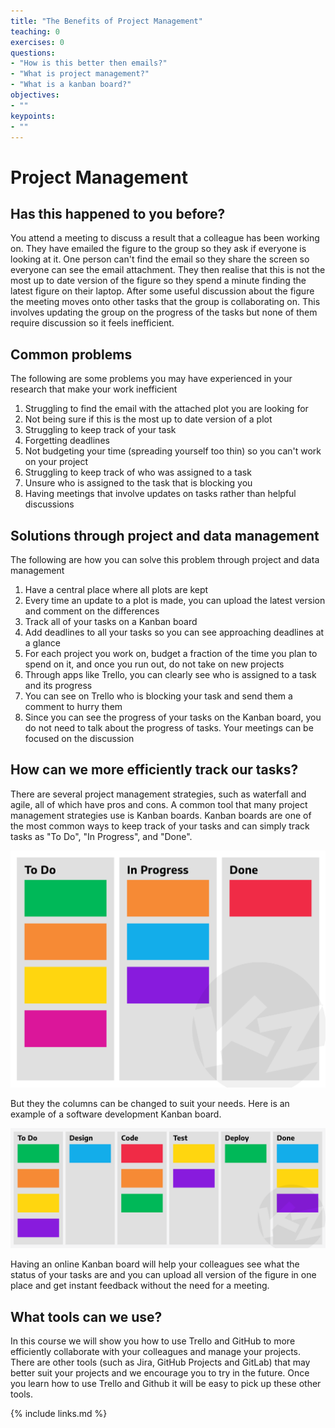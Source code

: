 ```yaml
---
title: "The Benefits of Project Management"
teaching: 0
exercises: 0
questions:
- "How is this better then emails?"
- "What is project management?"
- "What is a kanban board?"
objectives:
- ""
keypoints:
- ""
---
```


# Project Management
## Has this happened to you before?
You attend a meeting to discuss a result that a colleague has been working on. They have emailed the figure to the group so they ask if everyone is looking at it. One person can't find the email so they share the screen so everyone can see the email attachment. They then realise that this is not the most up to date version of the figure so they spend a minute finding the latest figure on their laptop. After some useful discussion about the figure the meeting moves onto other tasks that the group is collaborating on. This involves updating the group on the progress of the tasks but none of them require discussion so it feels inefficient.

## Common problems
The following are some problems you may have experienced in your research that make your work inefficient
1. Struggling to find the email with the attached plot you are looking for
2. Not being sure if this is the most up to date version of a plot
3. Struggling to keep track of your task
4. Forgetting deadlines
5. Not budgeting your time (spreading yourself too thin) so you can't work on your project
6. Struggling to keep track of who was assigned to a task
7. Unsure who is assigned to the task that is blocking you
8. Having meetings that involve updates on tasks rather than helpful discussions

## Solutions through project and data management
The following are how you can solve this problem through project and data management
1. Have a central place where all plots are kept
2. Every time an update to a plot is made, you can upload the latest version and comment on the differences
3. Track all of your tasks on a Kanban board
4. Add deadlines to all your tasks so you can see approaching deadlines at a glance
5. For each project you work on, budget a fraction of the time you plan to spend on it, and once you run out, do not take on new projects
6. Through apps like Trello, you can clearly see who is assigned to a task and its progress
7. You can see on Trello who is blocking your task and send them a comment to hurry them
8. Since you can see the progress of your tasks on the Kanban board, you do not need to talk about the progress of tasks. Your meetings can be focused on the discussion



## How can we more efficiently track our tasks?
There are several project management strategies, such as waterfall and agile, all of which have pros and cons. A common tool that many project management strategies use is Kanban boards.
Kanban boards are one of the most common ways to keep track of your tasks and can simply track tasks as "To Do", "In Progress", and "Done".

![simple_kanban](../fig/Kanban-Zone-3-column-board-illustration.webp)

But they the columns can be changed to suit your needs. Here is an example of a software development Kanban board.

![software_kanban](../fig/Kanban-Zone-5-column-board-illustration.webp)

Having an online Kanban board will help your colleagues see what the status of your tasks are and you can upload all version of the figure in one place and get instant feedback without the need for a meeting.


## What tools can we use?
In this course we will show you how to use Trello and GitHub to more efficiently collaborate with your colleagues and manage your projects. There are other tools (such as Jira, GitHub Projects and GitLab) that may better suit your projects and we encourage you to try in the future. Once you learn how to use Trello and Github it will be easy to pick up these other tools.

{% include links.md %}

